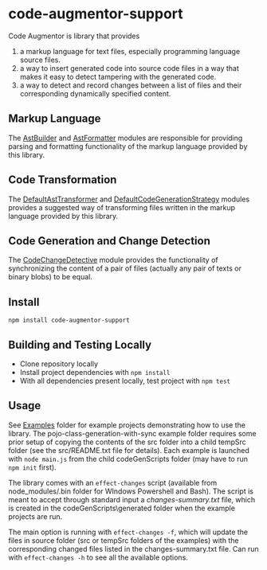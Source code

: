 # code-augmentor-support

Code Augmentor is library that provides

1. a markup language for text files, especially programming language source files.
2. a way to insert generated code into source code files in a way that makes it easy to detect tampering with the generated code.
3. a way to detect and record changes between a list of files and their corresponding dynamically specified content.

## Markup Language

The [AstBuilder](https://github.com/aaronicsubstances/code-augmentor-nodejs/blob/master/src/AstBuilder.ts) and [AstFormatter](https://github.com/aaronicsubstances/code-augmentor-nodejs/blob/master/src/AstFormatter.ts) modules are responsible for providing parsing and formatting functionality of the markup language provided by this library.

## Code Transformation

The [DefaultAstTransformer](https://github.com/aaronicsubstances/code-augmentor-nodejs/blob/master/src/DefaultAstTransformer.ts) and [DefaultCodeGenerationStrategy](https://github.com/aaronicsubstances/code-augmentor-nodejs/blob/master/src/DefaultCodeGenerationStrategy.ts) modules provides a suggested way of transforming files written in the markup language provided by this library.

## Code Generation and Change Detection

The [CodeChangeDetective](https://github.com/aaronicsubstances/code-augmentor-nodejs/blob/master/src/CodeChangeDetective.ts) module provides the functionality of synchronizing the content of a pair of files (actually any pair of texts or binary blobs) to be equal.

## Install

`npm install code-augmentor-support`

## Building and Testing Locally

   * Clone repository locally
   * Install project dependencies with `npm install`
   * With all dependencies present locally, test project with `npm test`

## Usage

See [Examples](https://github.com/aaronicsubstances/code-augmentor-nodejs/tree/main/examples) folder for example projects demonstrating how to use the library. The pojo-class-generation-with-sync example folder requires some prior setup of copying the contents of the src folder into a child tempSrc folder (see the src/README.txt file for details). Each example is launched with `node main.js` from the child codeGenScripts folder (may have to run `npm init` first).

The library comes with an `effect-changes` script (available from node_modules/.bin folder for WIndows Powershell and Bash). The script is meant to accept through standard input a *changes-summary.txt* file, which is created in the codeGenScripts\generated folder when the example projects are run.

The main option is running with `effect-changes -f`, which will update the files in source folder (src or tempSrc folders of the examples) with the corresponding changed files listed in the changes-summary.txt file. Can run with `effect-changes -h` to see all the available options.
